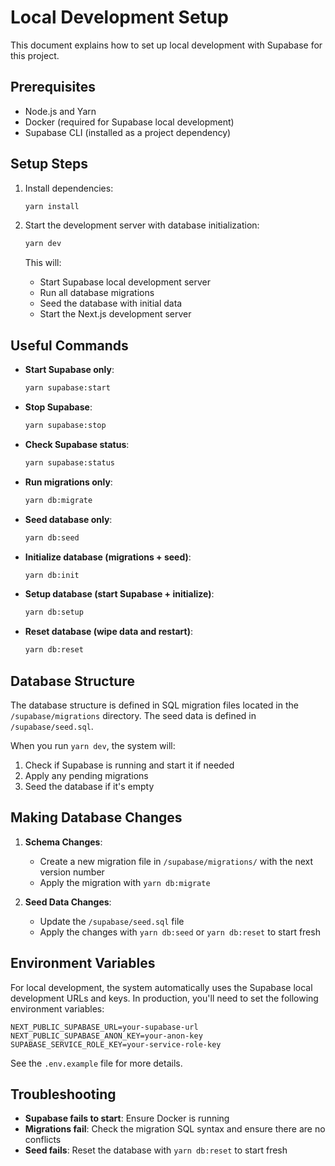 # Local Development Setup

This document explains how to set up local development with Supabase for this project.

## Prerequisites

- Node.js and Yarn
- Docker (required for Supabase local development)
- Supabase CLI (installed as a project dependency)

## Setup Steps

1. Install dependencies:
   ```bash
   yarn install
   ```

2. Start the development server with database initialization:
   ```bash
   yarn dev
   ```

   This will:
   - Start Supabase local development server
   - Run all database migrations
   - Seed the database with initial data
   - Start the Next.js development server

## Useful Commands

- **Start Supabase only**:
  ```bash
  yarn supabase:start
  ```

- **Stop Supabase**:
  ```bash
  yarn supabase:stop
  ```

- **Check Supabase status**:
  ```bash
  yarn supabase:status
  ```

- **Run migrations only**:
  ```bash
  yarn db:migrate
  ```

- **Seed database only**:
  ```bash
  yarn db:seed
  ```

- **Initialize database (migrations + seed)**:
  ```bash
  yarn db:init
  ```

- **Setup database (start Supabase + initialize)**:
  ```bash
  yarn db:setup
  ```

- **Reset database (wipe data and restart)**:
  ```bash
  yarn db:reset
  ```

## Database Structure

The database structure is defined in SQL migration files located in the `/supabase/migrations` directory. The seed data is defined in `/supabase/seed.sql`.

When you run `yarn dev`, the system will:

1. Check if Supabase is running and start it if needed
2. Apply any pending migrations 
3. Seed the database if it's empty

## Making Database Changes

1. **Schema Changes**:
   - Create a new migration file in `/supabase/migrations/` with the next version number
   - Apply the migration with `yarn db:migrate`

2. **Seed Data Changes**:
   - Update the `/supabase/seed.sql` file
   - Apply the changes with `yarn db:seed` or `yarn db:reset` to start fresh

## Environment Variables

For local development, the system automatically uses the Supabase local development URLs and keys. In production, you'll need to set the following environment variables:

```
NEXT_PUBLIC_SUPABASE_URL=your-supabase-url
NEXT_PUBLIC_SUPABASE_ANON_KEY=your-anon-key
SUPABASE_SERVICE_ROLE_KEY=your-service-role-key
```

See the `.env.example` file for more details.

## Troubleshooting

- **Supabase fails to start**: Ensure Docker is running
- **Migrations fail**: Check the migration SQL syntax and ensure there are no conflicts
- **Seed fails**: Reset the database with `yarn db:reset` to start fresh
